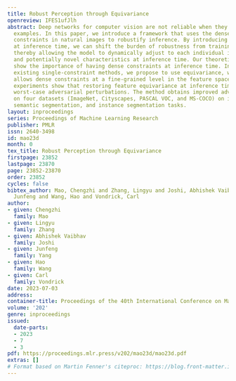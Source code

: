 ```yaml
---
title: Robust Perception through Equivariance
openreview: IFES1ufJlh
abstract: Deep networks for computer vision are not reliable when they encounter adversarial
  examples. In this paper, we introduce a framework that uses the dense intrinsic
  constraints in natural images to robustify inference. By introducing constraints
  at inference time, we can shift the burden of robustness from training to testing,
  thereby allowing the model to dynamically adjust to each individual image’s unique
  and potentially novel characteristics at inference time. Our theoretical results
  show the importance of having dense constraints at inference time. In contrast to
  existing single-constraint methods, we propose to use equivariance, which naturally
  allows dense constraints at a fine-grained level in the feature space. Our empirical
  experiments show that restoring feature equivariance at inference time defends against
  worst-case adversarial perturbations. The method obtains improved adversarial robustness
  on four datasets (ImageNet, Cityscapes, PASCAL VOC, and MS-COCO) on image recognition,
  semantic segmentation, and instance segmentation tasks.
layout: inproceedings
series: Proceedings of Machine Learning Research
publisher: PMLR
issn: 2640-3498
id: mao23d
month: 0
tex_title: Robust Perception through Equivariance
firstpage: 23852
lastpage: 23870
page: 23852-23870
order: 23852
cycles: false
bibtex_author: Mao, Chengzhi and Zhang, Lingyu and Joshi, Abhishek Vaibhav and Yang,
  Junfeng and Wang, Hao and Vondrick, Carl
author:
- given: Chengzhi
  family: Mao
- given: Lingyu
  family: Zhang
- given: Abhishek Vaibhav
  family: Joshi
- given: Junfeng
  family: Yang
- given: Hao
  family: Wang
- given: Carl
  family: Vondrick
date: 2023-07-03
address: 
container-title: Proceedings of the 40th International Conference on Machine Learning
volume: '202'
genre: inproceedings
issued:
  date-parts:
  - 2023
  - 7
  - 3
pdf: https://proceedings.mlr.press/v202/mao23d/mao23d.pdf
extras: []
# Format based on Martin Fenner's citeproc: https://blog.front-matter.io/posts/citeproc-yaml-for-bibliographies/
---
```

